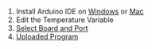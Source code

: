 1. Install Arduino IDE on [Windows](https://www.arduino.cc/en/Guide/Windows) or [Mac](https://www.arduino.cc/en/Guide/MacOSX)
2. Edit the Temperature Variable
3. [Select Board and Port](https://www.arduino.cc/en/Guide/ArduinoUno#toc5)
4. [Uploaded Program](https://www.arduino.cc/en/Guide/ArduinoUno#toc6)
